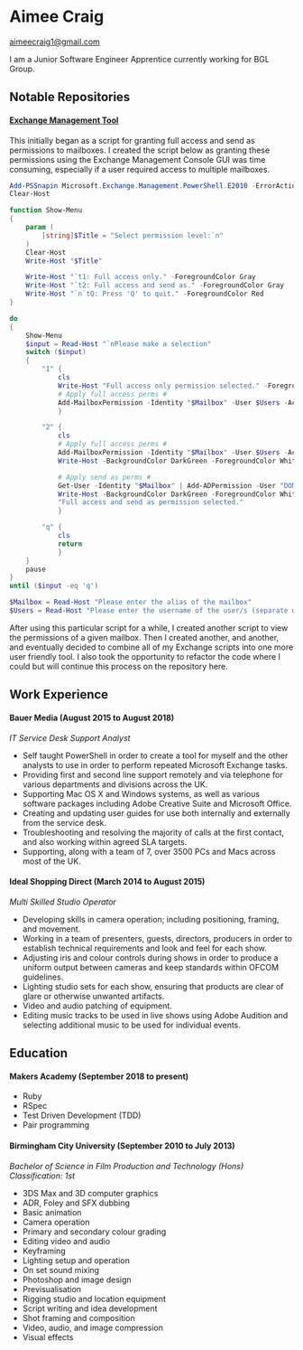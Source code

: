# Aimee Craig

[aimeecraig1@gmail.com](mailto:aimeecraig1@gmail.com)

I am a Junior Software Engineer Apprentice currently working for BGL Group.

## Notable Repositories

#### [Exchange Management Tool](https://github.com/aimeecraig/exchange-management-tool)
This initially began as a script for granting full access and send as permissions to mailboxes. I created the script below as granting these permissions using the Exchange Management Console GUI was time consuming, especially if a user required access to multiple mailboxes.

```powershell
Add-PSSnapin Microsoft.Exchange.Management.PowerShell.E2010 -ErrorAction SilentlyContinue
Clear-Host

function Show-Menu
{
    param (
        [string]$Title = "Select permission level:`n"
    )
    Clear-Host
    Write-Host "$Title"

    Write-Host "`t1: Full access only." -ForegroundColor Gray
    Write-Host "`t2: Full access and send as." -ForegroundColor Gray
    Write-Host "`n`tQ: Press 'Q' to quit." -ForegroundColor Red
}

do
{
    Show-Menu
    $input = Read-Host "`nPlease make a selection"
    switch ($input)
    {
        "1" {
            cls
            Write-Host "Full access only permission selected." -ForegroundColor Green
            # Apply full access perms #
            Add-MailboxPermission -Identity "$Mailbox" -User $Users -AccessRights FullAccess -InheritanceType All -WarningAction SilentlyContinue | Out-Null
            }

        "2" {
            cls
            # Apply full access perms #
            Add-MailboxPermission -Identity "$Mailbox" -User $Users -AccessRights FullAccess -InheritanceType All -WarningAction SilentlyContinue | Out-Null
            Write-Host -BackgroundColor DarkGreen -ForegroundColor White 'Full access perms added'

            # Apply send as perms #
            Get-User -Identity "$Mailbox" | Add-ADPermission -User "DOMAIN\$Users" -Extendedrights Send-As -InheritanceType All -WarningAction SilentlyContinue | Out-Null
            Write-Host -BackgroundColor DarkGreen -ForegroundColor White 'Send as perms added'
            "Full access and send as permission selected."
            }

        "q" {
            cls
            return
            }
    }
    pause
}
until ($input -eq 'q')

$Mailbox = Read-Host "Please enter the alias of the mailbox"
$Users = Read-Host "Please enter the username of the user/s (separate with comma)"
```

After using this particular script for a while, I created another script to view the permissions of a given mailbox. Then I created another, and another, and eventually decided to combine all of my Exchange scripts into one more user friendly tool. I also took the opportunity to refactor the code where I could but will continue this process on the repository here.

## Work Experience

#### Bauer Media (August 2015 to August 2018)    
*IT Service Desk Support Analyst*

- Self taught PowerShell in order to create a tool for myself and the other analysts to use in order to perform repeated Microsoft Exchange tasks.
- Providing first and second line support remotely and via telephone for various departments and divisions across the UK.
- Supporting Mac OS X and Windows systems, as well as various software packages including Adobe Creative Suite and Microsoft Office.
- Creating and updating user guides for use both internally and externally from the service desk.
- Troubleshooting and resolving the majority of calls at the first contact, and also working within agreed SLA targets.
- Supporting, along with a team of 7, over 3500 PCs and Macs across most of the UK.

#### Ideal Shopping Direct (March 2014 to August 2015)   
*Multi Skilled Studio Operator*

- Developing skills in camera operation; including positioning, framing, and movement.
- Working in a team of presenters, guests, directors, producers in order to establish technical requirements and look and feel for each show.
- Adjusting iris and colour controls during shows in order to produce a uniform output between cameras and keep standards within OFCOM guidelines.
- Lighting studio sets for each show, ensuring that products are clear of glare or otherwise unwanted artifacts.
- Video and audio patching of equipment.
- Editing music tracks to be used in live shows using Adobe Audition and selecting additional music to be used for individual events.

## Education

#### Makers Academy (September 2018 to present)

- Ruby
- RSpec
- Test Driven Development (TDD)
- Pair programming

#### Birmingham City University (September 2010 to July 2013)

*Bachelor of Science in Film Production and Technology (Hons)*  
*Classification: 1st*

- 3DS Max and 3D computer graphics
- ADR, Foley and SFX dubbing
- Basic animation
- Camera operation
- Primary and secondary colour grading
- Editing video and audio
- Keyframing
- Lighting setup and operation
- On set sound mixing
- Photoshop and image design
- Previsualisation
- Rigging studio and location equipment
- Script writing and idea development
- Shot framing and composition
- Video, audio, and image compression
- Visual effects
